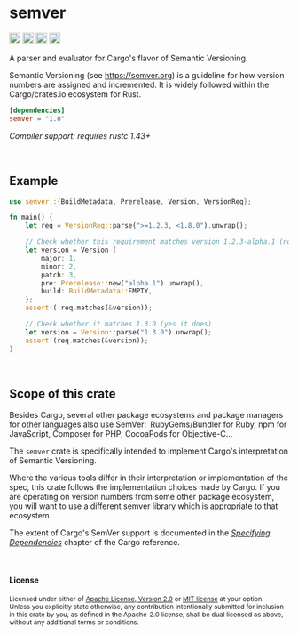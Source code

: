 semver
======

[<img alt="github" src="https://img.shields.io/badge/github-dtolnay/semver-8da0cb?style=for-the-badge&labelColor=555555&logo=github" height="20">](https://github.com/dtolnay/semver)
[<img alt="crates.io" src="https://img.shields.io/crates/v/semver.svg?style=for-the-badge&color=fc8d62&logo=rust" height="20">](https://crates.io/crates/semver)
[<img alt="docs.rs" src="https://img.shields.io/badge/docs.rs-semver-66c2a5?style=for-the-badge&labelColor=555555&logo=docs.rs" height="20">](https://docs.rs/semver)
[<img alt="build status" src="https://img.shields.io/github/actions/workflow/status/dtolnay/semver/ci.yml?branch=master&style=for-the-badge" height="20">](https://github.com/dtolnay/semver/actions?query=branch%3Amaster)

A parser and evaluator for Cargo's flavor of Semantic Versioning.

Semantic Versioning (see <https://semver.org>) is a guideline for how version
numbers are assigned and incremented. It is widely followed within the
Cargo/crates.io ecosystem for Rust.

```toml
[dependencies]
semver = "1.0"
```

*Compiler support: requires rustc 1.43+*

<br>

## Example

```rust
use semver::{BuildMetadata, Prerelease, Version, VersionReq};

fn main() {
    let req = VersionReq::parse(">=1.2.3, <1.8.0").unwrap();

    // Check whether this requirement matches version 1.2.3-alpha.1 (no)
    let version = Version {
        major: 1,
        minor: 2,
        patch: 3,
        pre: Prerelease::new("alpha.1").unwrap(),
        build: BuildMetadata::EMPTY,
    };
    assert!(!req.matches(&version));

    // Check whether it matches 1.3.0 (yes it does)
    let version = Version::parse("1.3.0").unwrap();
    assert!(req.matches(&version));
}
```

<br>

## Scope of this crate

Besides Cargo, several other package ecosystems and package managers for other
languages also use SemVer:&ensp;RubyGems/Bundler for Ruby, npm for JavaScript,
Composer for PHP, CocoaPods for Objective-C...

The `semver` crate is specifically intended to implement Cargo's interpretation
of Semantic Versioning.

Where the various tools differ in their interpretation or implementation of the
spec, this crate follows the implementation choices made by Cargo. If you are
operating on version numbers from some other package ecosystem, you will want to
use a different semver library which is appropriate to that ecosystem.

The extent of Cargo's SemVer support is documented in the *[Specifying
Dependencies]* chapter of the Cargo reference.

[Specifying Dependencies]: https://doc.rust-lang.org/cargo/reference/specifying-dependencies.html

<br>

#### License

<sup>
Licensed under either of <a href="LICENSE-APACHE">Apache License, Version
2.0</a> or <a href="LICENSE-MIT">MIT license</a> at your option.
</sup>

<br>

<sub>
Unless you explicitly state otherwise, any contribution intentionally submitted
for inclusion in this crate by you, as defined in the Apache-2.0 license, shall
be dual licensed as above, without any additional terms or conditions.
</sub>
